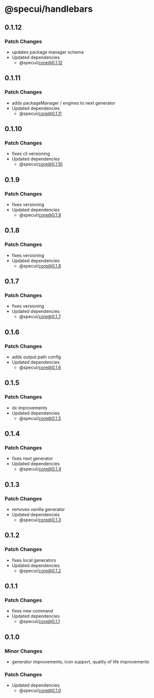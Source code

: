 # @specui/handlebars

## 0.1.12

### Patch Changes

- updates package manager schema
- Updated dependencies
  - @specui/core@0.1.12

## 0.1.11

### Patch Changes

- adds packageManager / engines to next generator
- Updated dependencies
  - @specui/core@0.1.11

## 0.1.10

### Patch Changes

- fixes cli versioning
- Updated dependencies
  - @specui/core@0.1.10

## 0.1.9

### Patch Changes

- fixes versioning
- Updated dependencies
  - @specui/core@0.1.9

## 0.1.8

### Patch Changes

- fixes versioning
- Updated dependencies
  - @specui/core@0.1.8

## 0.1.7

### Patch Changes

- fixes versioning
- Updated dependencies
  - @specui/core@0.1.7

## 0.1.6

### Patch Changes

- adds output.path config
- Updated dependencies
  - @specui/core@0.1.6

## 0.1.5

### Patch Changes

- dx improvements
- Updated dependencies
  - @specui/core@0.1.5

## 0.1.4

### Patch Changes

- fixes next generator
- Updated dependencies
  - @specui/core@0.1.4

## 0.1.3

### Patch Changes

- removes vanilla generator
- Updated dependencies
  - @specui/core@0.1.3

## 0.1.2

### Patch Changes

- fixes local generators
- Updated dependencies
  - @specui/core@0.1.2

## 0.1.1

### Patch Changes

- fixes new command
- Updated dependencies
  - @specui/core@0.1.1

## 0.1.0

### Minor Changes

- generator improvements, icon support, quality of life improvements

### Patch Changes

- Updated dependencies
  - @specui/core@0.1.0

